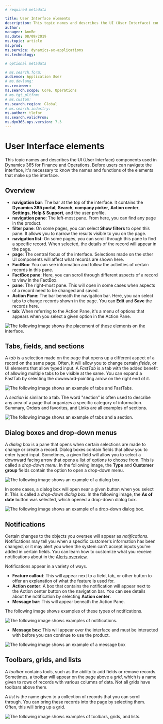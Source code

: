 ```yaml
---
# required metadata

title: User Interface elements
description: This topic names and describes the UI (User Interface) components used in Dynamics 365 for Finance and Operations.
author: 
manager: AnnBe
ms.date: 08/09/2019
ms.topic: article
ms.prod: 
ms.service: dynamics-ax-applications
ms.technology: 

# optional metadata

# ms.search.form:  
audience: Application User
# ms.devlang: 
ms.reviewer: 
ms.search.scope: Core, Operations
# ms.tgt_pltfrm: 
# ms.custom: 
ms.search.region: Global
# ms.search.industry: 
ms.author: tlefor
ms.search.validFrom:  
ms.dyn365.ops.version: 7.3
---
```


# User Interface elements

This topic names and describes the UI (User Interface) components used in Dynamics 365 for Finance and Operations. Before users can navigate the interface, it's necessary to know the names and functions of the elements that make up the interface.

## Overview

- **navigation bar**: The bar at the top of the interface. It contains the **Dynamics 365 portal**, **Search**, **company picker**, **Action center**, **Settings**, **Help & Support**, and the user profile.  
- **navigation pane**: The left-most pane. From here, you can find any page in the product.  
- **filter pane**: On some pages, you can select **Show filters** to open this pane. It allows you to narrow the results visible to you on the page.  
- **navigation list**: On some pages, you can scroll through this pane to find a specific record. When selected, the details of the record will appear in the page.  
- **page**: The central focus of the interface. Selections made on the other UI components will affect what records are shown here.  
- **FactBox**: You can see information and follow the activities of certain records in this pane.  
- **FactBox pane**: Here, you can scroll through different aspects of a record to view in the FactBox.  
- **pane**: The right-most pane. This will open in some cases when aspects of a record need to be changed and saved.  
- **Action Pane**: The bar beneath the navigation bar. Here, you can select tabs to change records shown in the page. You can **Edit** and **Save** the records here.  
- **tab**: When referring to the Action Pane, it's a menu of options that appears when you select a given option in the Action Pane.  

![The following image shows the placement of these elements on the interface.](../media/user-interface-01.png)

## Tabs, fields, and sections

A *tab* is a selection made on the page that opens up a different aspect of a record on the same page. Often, it will allow you to change certain *fields*, or UI elements that allow typed input. A *FastTab* is a tab with the added benefit of allowing multiple tabs to be visible at the same. You can expand a FastTab by selecting the downward-pointing arrow on the right end of it.

![The following image shows an example of tabs and FastTabs.](../media/user-interface-02.png)

A *section* is similar to a tab. The word "section" is often used to describe any area of a page that organizes a specific category of information. Summary, Orders and favorites, and Links are all examples of sections.

![The following image shows an example of tabs and a section.](../media/user-interface-03.png)

## Dialog boxes and drop-down menus

A *dialog box* is a pane that opens when certain selections are made to change or create a record. Dialog boxes contain fields that allow you to enter typed input. Sometimes, a given field will allow you to select a downward facing arrow that opens a list of options to choose from. This is called a *drop-down menu*. In the following image, the **Type** and **Customer group** fields contain the option to open a drop-down menu.

![The following image shows an example of a dialog box.](../media/user-interface-04.png)

In some cases, a dialog box will open near a given button when you select it. This is called a *drop-down dialog box*. In the following image, the **As of date** button was selected, which opened a drop-down dialog box.

![The following image shows an example of a drop-down dialog box.](../media/user-interface-05.png)

## Notifications

Certain changes to the objects you oversee will appear as *notifications*. Notifications may tell you when a specific customer's information has been changed, or it may alert you when the system can't accept inputs you've added in certain fields. You can learn how to customize what you receive notifications about in the [Alerts overview](../get-started/alerts-overview.md).

Notifications appear in a variety of ways.
- **Feature callout**: This will appear next to a field, tab, or other button to offer an explanation of what the feature is used for.  
- **Action center**: A box that contains the notification will appear next to the Action center button on the navigation bar. You can see details about the notification by selecting **Action center**.  
- **Message bar**: This will appear beneath the Action Pane.  

The following image shows examples of these types of notifications.

![The following image shows examples of notifications.](../media/user-interface-06.png)

- **Message box**: This will appear over the interface and must be interacted with before you can continue to use the product.  

![The following image shows an example of a message box](../media/user-interface-07.png)

## Toolbars, grids, and lists

A *toolbar* contains tools, such as the ability to add fields or remove records. Sometimes, a toolbar will appear on the page above a *grid*, which is a name given to rows of records with various columns of data. Not all grids have toolbars above them.

A *list* is the name given to a collection of records that you can scroll through. You can bring these records into the page by selecting them. Often, this will bring up a grid.

![The following image shows examples of toolbars, grids, and lists.](../media/user-interface-08.png)
